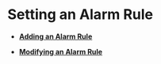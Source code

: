 # Setting an Alarm Rule<a name="en-us_elb_08_0002"></a>

-   **[Adding an Alarm Rule](adding-an-alarm-rule.md)**  

-   **[Modifying an Alarm Rule](modifying-an-alarm-rule.md)**  


